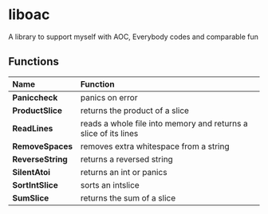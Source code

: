 # liboac

A library to support myself with AOC, Everybody codes and comparable fun

## Functions

| Name              | Function                                                        |
|:------------------|:----------------------------------------------------------------|
| **Paniccheck**    | panics on error                                                 |
| **ProductSlice**  | returns the product of a slice                                  |
| **ReadLines**     | reads a whole file into memory and returns a slice of its lines |
| **RemoveSpaces**  | removes extra whitespace from a string                          |
| **ReverseString** | returns a reversed string                                       |
| **SilentAtoi**    | returns an int or panics                                        |
| **SortIntSlice**  | sorts an intslice                                               |
| **SumSlice**      | returns the sum of a slice                                      |